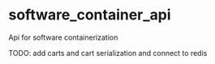# software_container_api
Api for software containerization

TODO:
add carts and cart serialization and connect to redis